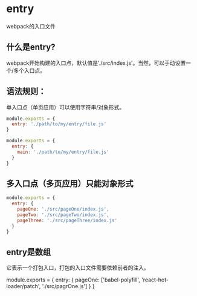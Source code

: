 # entry

webpack的入口文件

## 什么是entry?

webpack开始构建的入口点，默认值是'./src/index.js'。当然，可以手动设置一个/多个入口点。

## 语法规则：

单入口点（单页应用）可以使用字符串/对象形式。

``` js
module.exports = {
  entry: './path/to/my/entry/file.js'
}

module.exports = {
  entry: {
    main: './path/to/my/entry/file.js'
  }
}

```

## 多入口点（多页应用）只能对象形式

``` js
module.exports = {
  entry: {
    pageOne: './src/pageOne/index.js',
    pageTwo: './src/pageTwo/index.js',
    pageThree: './src/pageThree/index.js'
  }
}

```

## entry是数组

它表示一个打包入口，打包的入口文件需要依赖前者的注入。

module.exports = {
  entry: {
    pageOne: ['babel-polyfill', 'react-hot-loader/patch', './src/pagrOne.js']
  }
}
